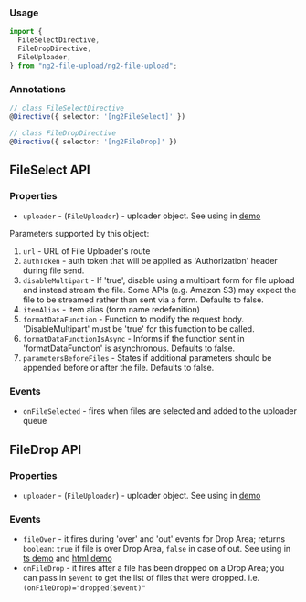 ### Usage

```typescript
import {
  FileSelectDirective,
  FileDropDirective,
  FileUploader,
} from "ng2-file-upload/ng2-file-upload";
```

### Annotations

```typescript
// class FileSelectDirective
@Directive({ selector: '[ng2FileSelect]' })
```

```typescript
// class FileDropDirective
@Directive({ selector: '[ng2FileDrop]' })
```

## FileSelect API

### Properties

- `uploader` - (`FileUploader`) - uploader object. See using in [demo](https://github.com/valor-software/ng2-file-upload/blob/master/demo/components/file-upload/simple-demo.ts)

Parameters supported by this object:

1. `url` - URL of File Uploader's route
2. `authToken` - auth token that will be applied as 'Authorization' header during file send.
3. `disableMultipart` - If 'true', disable using a multipart form for file upload and instead stream the file. Some APIs (e.g. Amazon S3) may expect the file to be streamed rather than sent via a form. Defaults to false.
4. `itemAlias` - item alias (form name redefenition)
5. `formatDataFunction` - Function to modify the request body. 'DisableMultipart' must be 'true' for this function to be called.
6. `formatDataFunctionIsAsync` - Informs if the function sent in 'formatDataFunction' is asynchronous. Defaults to false.
7. `parametersBeforeFiles` - States if additional parameters should be appended before or after the file. Defaults to false.

### Events

- `onFileSelected` - fires when files are selected and added to the uploader queue

## FileDrop API

### Properties

- `uploader` - (`FileUploader`) - uploader object. See using in [demo](https://github.com/valor-software/ng2-file-upload/blob/master/demo/components/file-upload/simple-demo.ts)

### Events

- `fileOver` - it fires during 'over' and 'out' events for Drop Area; returns `boolean`: `true` if file is over Drop Area, `false` in case of out.
  See using in [ts demo](https://github.com/valor-software/ng2-file-upload/blob/master/demo/components/file-upload/simple-demo.ts) and
  [html demo](https://github.com/valor-software/ng2-file-upload/blob/master/demo/components/file-upload/simple-demo.html)
- `onFileDrop` - it fires after a file has been dropped on a Drop Area; you can pass in `$event` to get the list of files that were dropped. i.e. `(onFileDrop)="dropped($event)"`

